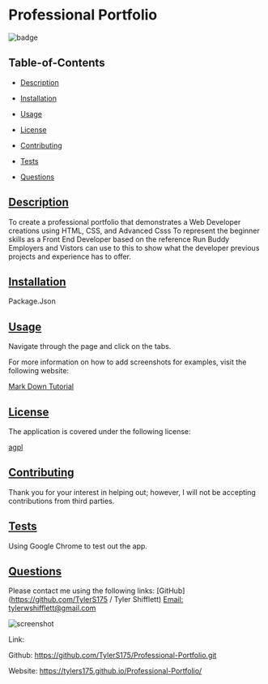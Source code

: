  # Professional Portfolio
  
  
  ![badge](https://img.shields.io/badge/license-agpl-blue)
    
  ## Table-of-Contents
  * [Description](#description)
  * [Installation](#installation)
  * [Usage](#usage)
  
  * [License](#license)
    
  * [Contributing](#contributing)
  * [Tests](#tests)
  * [Questions](#questions)
  
  ## [Description](#table-of-contents)
  To create a professional portfolio that demonstrates a Web Developer creations using HTML, CSS, and Advanced   Csss
  To represent the beginner skills as a Front End Developer based on the reference Run Buddy
  Employers and Vistors can use to this to show what the developer previous projects and experience has to offer.
  ## [Installation](#table-of-contents)
  Package.Json
  ## [Usage](#table-of-contents)
  Navigate through the page and click on the tabs.
  
  For more information on how to add screenshots for examples, visit the following website:
  
  [Mark Down Tutorial](https://agea.github.io/tutorial.md/)
  
  
  ## [License](#table-of-contents)
  The application is covered under the following license:
  
  [agpl](https://choosealicense.com/licenses/agpl)
    
    
  ## [Contributing](#table-of-contents)
  
  
  Thank you for your interest in helping out; however, I will not be accepting contributions from third parties.
    
  ## [Tests](#table-of-contents)
  Using Google Chrome to test out the app.
  ## [Questions](#table-of-contents)
  Please contact me using the following links:
  [GitHub](https://github.com/TylerS175 / Tyler Shifflett)
  [Email: tylerwshifflett@gmail.com](mailto:tylerwshifflett@gmail.com)

![screenshot](/assets/Images/)

Link:  

Github:
https://github.com/TylerS175/Professional-Portfolio.git 

Website:
https://tylers175.github.io/Professional-Portfolio/




